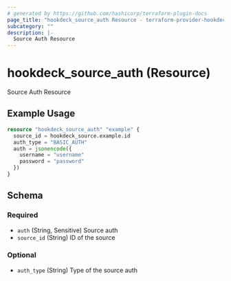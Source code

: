 ```yaml
---
# generated by https://github.com/hashicorp/terraform-plugin-docs
page_title: "hookdeck_source_auth Resource - terraform-provider-hookdeck"
subcategory: ""
description: |-
  Source Auth Resource
---
```


# hookdeck_source_auth (Resource)

Source Auth Resource

## Example Usage

```terraform
resource "hookdeck_source_auth" "example" {
  source_id = hookdeck_source.example.id
  auth_type = "BASIC_AUTH"
  auth = jsonencode({
    username = "username"
    password = "password"
  })
}
```

<!-- schema generated by tfplugindocs -->
## Schema

### Required

- `auth` (String, Sensitive) Source auth
- `source_id` (String) ID of the source

### Optional

- `auth_type` (String) Type of the source auth
